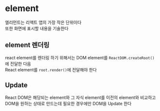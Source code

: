 # element

엘리먼트는 리액트 앱의 가장 작은 단위이다  
또한 화면에 표시할 내용을 기술한다

## element 렌더링

react element를 렌더링 하기 위해서는 DOM element를 `ReactDOM.createRoot()`에 전달한 다음  
React element를 `root.render()`에 전달해야 한다

## Update

React DOM은 해당되는 element와 그 자식 element를 이전의 element와 비교하고  
DOM을 원하는 상태로 만드는데 필요한 경우에만 DOM을 Update 한다
